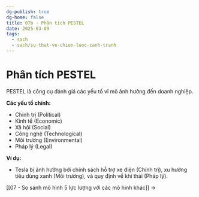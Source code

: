 ```yaml
---
dg-publish: true
dg-home: false
title: 07b - Phân tích PESTEL
date: 2025-03-09
tags:
  - sach
  - sach/su-that-ve-chien-luoc-canh-tranh
---
```


# Phân tích PESTEL

PESTEL là công cụ đánh giá các yếu tố vĩ mô ảnh hưởng đến doanh nghiệp.

**Các yếu tố chính:**
- Chính trị (Political)
- Kinh tế (Economic)
- Xã hội (Social)
- Công nghệ (Technological)
- Môi trường (Environmental)
- Pháp lý (Legal)

**Ví dụ:**
- Tesla bị ảnh hưởng bởi chính sách hỗ trợ xe điện (Chính trị), xu hướng tiêu dùng xanh (Môi trường), và quy định về khí thải (Pháp lý).

[[07 - So sánh mô hình 5 lực lượng với các mô hình khác]] →
